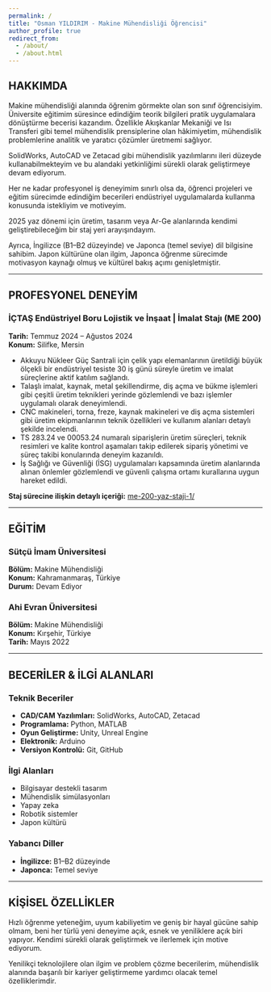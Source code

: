 ```yaml
---
permalink: /
title: "Osman YILDIRIM - Makine Mühendisliği Öğrencisi"
author_profile: true
redirect_from: 
  - /about/
  - /about.html
---
```


## HAKKIMDA

Makine mühendisliği alanında öğrenim görmekte olan son sınıf öğrencisiyim. Üniversite eğitimim süresince edindiğim teorik bilgileri pratik uygulamalara dönüştürme becerisi kazandım. Özellikle Akışkanlar Mekaniği ve Isı Transferi gibi temel mühendislik prensiplerine olan hâkimiyetim, mühendislik problemlerine analitik ve yaratıcı çözümler üretmemi sağlıyor.

SolidWorks, AutoCAD ve Zetacad gibi mühendislik yazılımlarını ileri düzeyde kullanabilmekteyim ve bu alandaki yetkinliğimi sürekli olarak geliştirmeye devam ediyorum.

Her ne kadar profesyonel iş deneyimim sınırlı olsa da, öğrenci projeleri ve eğitim sürecimde edindiğim becerileri endüstriyel uygulamalarda kullanma konusunda istekliyim ve motiveyim.

2025 yaz dönemi için üretim, tasarım veya Ar-Ge alanlarında kendimi geliştirebileceğim bir staj yeri arayışındayım.

Ayrıca, İngilizce (B1–B2 düzeyinde) ve Japonca (temel seviye) dil bilgisine sahibim. Japon kültürüne olan ilgim, Japonca öğrenme sürecimde motivasyon kaynağı olmuş ve kültürel bakış açımı genişletmiştir.

---

## PROFESYONEL DENEYİM

### İÇTAŞ Endüstriyel Boru Lojistik ve İnşaat | İmalat Stajı (ME 200)
**Tarih:** Temmuz 2024 – Ağustos 2024  
**Konum:** Silifke, Mersin

- Akkuyu Nükleer Güç Santrali için çelik yapı elemanlarının üretildiği büyük ölçekli bir endüstriyel tesiste 30 iş günü süreyle üretim ve imalat süreçlerine aktif katılım sağlandı.
- Talaşlı imalat, kaynak, metal şekillendirme, diş açma ve bükme işlemleri gibi çeşitli üretim teknikleri yerinde gözlemlendi ve bazı işlemler uygulamalı olarak deneyimlendi.
- CNC makineleri, torna, freze, kaynak makineleri ve diş açma sistemleri gibi üretim ekipmanlarının teknik özellikleri ve kullanım alanları detaylı şekilde incelendi.
- TS 283.24 ve 00053.24 numaralı siparişlerin üretim süreçleri, teknik resimleri ve kalite kontrol aşamaları takip edilerek sipariş yönetimi ve süreç takibi konularında deneyim kazanıldı.
- İş Sağlığı ve Güvenliği (İSG) uygulamaları kapsamında üretim alanlarında alınan önlemler gözlemlendi ve güvenli çalışma ortamı kurallarına uygun hareket edildi.

**Staj sürecine ilişkin detaylı içeriği:** [me-200-yaz-staji-1/](/me-200-yaz-staji-1/)

---

## EĞİTİM

### Sütçü İmam Üniversitesi
**Bölüm:** Makine Mühendisliği  
**Konum:** Kahramanmaraş, Türkiye  
**Durum:** Devam Ediyor

### Ahi Evran Üniversitesi
**Bölüm:** Makine Mühendisliği  
**Konum:** Kırşehir, Türkiye  
**Tarih:** Mayıs 2022

---

## BECERİLER & İLGİ ALANLARI

### Teknik Beceriler
- **CAD/CAM Yazılımları:** SolidWorks, AutoCAD, Zetacad
- **Programlama:** Python, MATLAB
- **Oyun Geliştirme:** Unity, Unreal Engine
- **Elektronik:** Arduino
- **Versiyon Kontrolü:** Git, GitHub

### İlgi Alanları
- Bilgisayar destekli tasarım
- Mühendislik simülasyonları
- Yapay zeka
- Robotik sistemler
- Japon kültürü

### Yabancı Diller
- **İngilizce:** B1–B2 düzeyinde
- **Japonca:** Temel seviye

---

## KİŞİSEL ÖZELLİKLER

Hızlı öğrenme yeteneğim, uyum kabiliyetim ve geniş bir hayal gücüne sahip olmam, beni her türlü yeni deneyime açık, esnek ve yeniliklere açık biri yapıyor. Kendimi sürekli olarak geliştirmek ve ilerlemek için motive ediyorum.

Yenilikçi teknolojilere olan ilgim ve problem çözme becerilerim, mühendislik alanında başarılı bir kariyer geliştirmeme yardımcı olacak temel özelliklerimdir.
